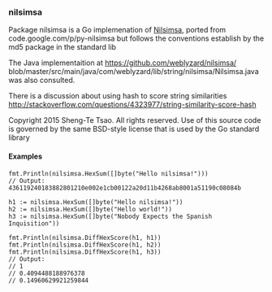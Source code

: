 ### nilsimsa

Package nilsimsa is a Go implemenation of [Nilsimsa](http://en.wikipedia.org/wiki/Nilsimsa_Hash), ported from
code.google.com/p/py-nilsimsa
but follows the conventions establish by the md5 package in the standard lib

The Java implementaition at
https://github.com/weblyzard/nilsimsa/
blob/master/src/main/java/com/weblyzard/lib/string/nilsimsa/Nilsimsa.java
was also consulted.

There is a discussion about using hash to score string similarities
http://stackoverflow.com/questions/4323977/string-similarity-score-hash


Copyright 2015 Sheng-Te Tsao. All rights reserved.
Use of this source code is governed by the same BSD-style
license that is used by the Go standard library

#### Examples

```
fmt.Println(nilsimsa.HexSum([]byte("Hello nilsimsa!")))
// Output: 436119240183882801210e002e1cb00122a20d11b4268ab8001a51190c08084b

h1 := nilsimsa.HexSum([]byte("Hello nilsimsa!"))
h2 := nilsimsa.HexSum([]byte("Hello world!"))
h3 := nilsimsa.HexSum([]byte("Nobody Expects the Spanish Inquisition"))

fmt.Println(nilsimsa.DiffHexScore(h1, h1))
fmt.Println(nilsimsa.DiffHexScore(h1, h2))
fmt.Println(nilsimsa.DiffHexScore(h1, h3))
// Output:
// 1
// 0.4094488188976378
// 0.14960629921259844
```
